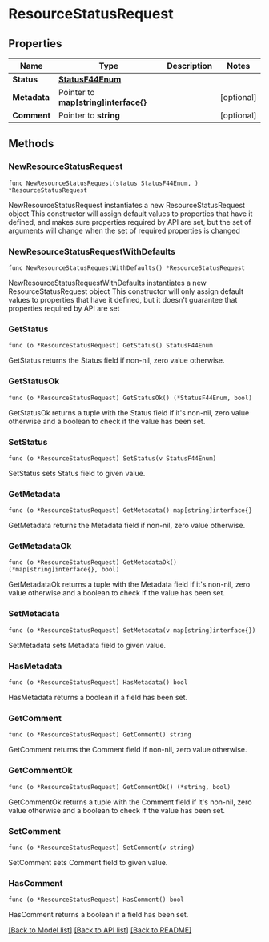 # ResourceStatusRequest

## Properties

Name | Type | Description | Notes
------------ | ------------- | ------------- | -------------
**Status** | [**StatusF44Enum**](StatusF44Enum.md) |  | 
**Metadata** | Pointer to **map[string]interface{}** |  | [optional] 
**Comment** | Pointer to **string** |  | [optional] 

## Methods

### NewResourceStatusRequest

`func NewResourceStatusRequest(status StatusF44Enum, ) *ResourceStatusRequest`

NewResourceStatusRequest instantiates a new ResourceStatusRequest object
This constructor will assign default values to properties that have it defined,
and makes sure properties required by API are set, but the set of arguments
will change when the set of required properties is changed

### NewResourceStatusRequestWithDefaults

`func NewResourceStatusRequestWithDefaults() *ResourceStatusRequest`

NewResourceStatusRequestWithDefaults instantiates a new ResourceStatusRequest object
This constructor will only assign default values to properties that have it defined,
but it doesn't guarantee that properties required by API are set

### GetStatus

`func (o *ResourceStatusRequest) GetStatus() StatusF44Enum`

GetStatus returns the Status field if non-nil, zero value otherwise.

### GetStatusOk

`func (o *ResourceStatusRequest) GetStatusOk() (*StatusF44Enum, bool)`

GetStatusOk returns a tuple with the Status field if it's non-nil, zero value otherwise
and a boolean to check if the value has been set.

### SetStatus

`func (o *ResourceStatusRequest) SetStatus(v StatusF44Enum)`

SetStatus sets Status field to given value.


### GetMetadata

`func (o *ResourceStatusRequest) GetMetadata() map[string]interface{}`

GetMetadata returns the Metadata field if non-nil, zero value otherwise.

### GetMetadataOk

`func (o *ResourceStatusRequest) GetMetadataOk() (*map[string]interface{}, bool)`

GetMetadataOk returns a tuple with the Metadata field if it's non-nil, zero value otherwise
and a boolean to check if the value has been set.

### SetMetadata

`func (o *ResourceStatusRequest) SetMetadata(v map[string]interface{})`

SetMetadata sets Metadata field to given value.

### HasMetadata

`func (o *ResourceStatusRequest) HasMetadata() bool`

HasMetadata returns a boolean if a field has been set.

### GetComment

`func (o *ResourceStatusRequest) GetComment() string`

GetComment returns the Comment field if non-nil, zero value otherwise.

### GetCommentOk

`func (o *ResourceStatusRequest) GetCommentOk() (*string, bool)`

GetCommentOk returns a tuple with the Comment field if it's non-nil, zero value otherwise
and a boolean to check if the value has been set.

### SetComment

`func (o *ResourceStatusRequest) SetComment(v string)`

SetComment sets Comment field to given value.

### HasComment

`func (o *ResourceStatusRequest) HasComment() bool`

HasComment returns a boolean if a field has been set.


[[Back to Model list]](../README.md#documentation-for-models) [[Back to API list]](../README.md#documentation-for-api-endpoints) [[Back to README]](../README.md)


